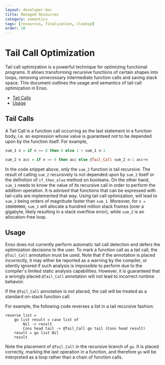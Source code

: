 ```yaml
---
layout: developer-doc
title: Managed Resources
category: semantics
tags: [resources, finalization, cleanup]
order: 10
---
```


# Tail Call Optimization

Tail call optimization is a powerful technique for optimizing functional
programs. It allows transforming recursive functions of certain shapes into
loops, removing unnecessary intermediate function calls and saving stack space.
This document outlines the usage and semantics of tail call optimization in
Enso.

<!-- MarkdownTOC levels="2,3" autolink="true" -->

- [Tail Calls](#tail-calls)
- [Usage](#usage)

<!-- /MarkdownTOC -->

## Tail Calls

A Tail Call is a function call occurring as the last statement in a function
body, i.e. an expression whose value is guaranteed not to be depended upon by
the function itself. For example,

```hs
sum_1 n = if n == 0 then 0 else 1 + sum_1 n-1

sum_2 n acc = if n == 0 then acc else @Tail_Call sum_2 n-1 acc+n
```

In the code snippet above, only the `sum_2` function is tail recursive. The
result of calling `sum_2` recursively is not depended upon by `sum_2` itself or
the definition of `if_then_else` method on booleans. On the other hand, `sum_1`
needs to know the value of its recursive call in order to perform the addition
operation. It is advised that functions that can be expressed with tail-calls
are implemented that way. Using tail call optimization, will lead to `sum_2`
being orders of magnitude faster than `sum_1`. Moreover, for `n = 100000000`,
`sum_1` will allocate a hundred million stack frames (over a gigabyte, likely
resulting in a stack overflow error), while `sum_2` is an allocation-free loop.

## Usage

Enso does not currently perform automatic tail call detection and defers the
optimization decisions to the user. To mark a function call as a tail call, the
`@Tail_Call` annotation must be used. Note that if the annotation is placed
incorrectly, it may either be reported as a warning by the compiler, or silently
ignored if such analysis is impossible to perform due to the compiler's limited
static analysis capabilities. However, it is guaranteed that a wrongly placed
`@Tail_Call` annotation will not lead to incorrect runtime behavior.

If the `@Tail_Call` annotation is not placed, the call will be treated as a
standard on-stack function call.

For example, the following code reverses a list in a tail recursive fashion:

```
reverse list =
    go list result = case list of
        Nil -> result
        Cons head tail -> @Tail_Call go tail (Cons head result)
    result = go list Nil
    result
```

Note the placement of `@Tail_Call` in the recursive branch of `go`. It is placed
correctly, marking the last operation in a function, and therefore `go` will be
interpreted as a loop rather than a chain of function calls.
